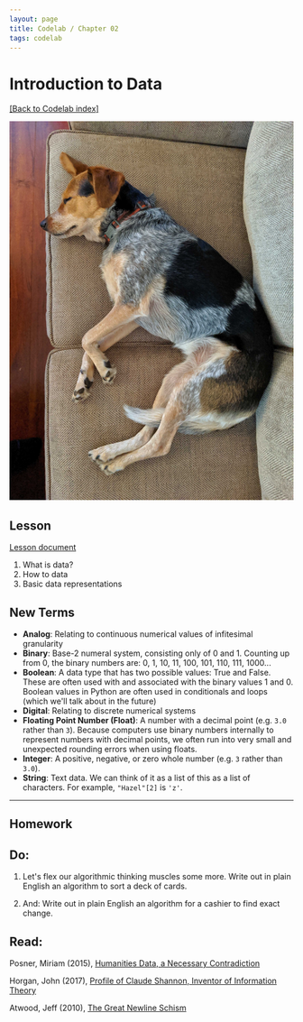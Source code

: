 ```yaml
---
layout: page
title: Codelab / Chapter 02
tags: codelab
---
```

# Introduction to Data

[[Back to Codelab index]](../)

![Hazel!](assets/sleeping_hazel.jpeg)

## Lesson
[Lesson document](lesson/)
1. What is data?
2. How to data
3. Basic data representations

## New Terms
* **Analog**: Relating to continuous numerical values of infitesimal granularity
* **Binary**: Base-2 numeral system, consisting only of 0 and 1. Counting up from 0, the binary numbers are: 0, 1, 10, 11, 100, 101, 110, 111, 1000...
* **Boolean**: A data type that has two possible values: True and False. These are often used with and associated with the binary values 1 and 0. Boolean values in Python are often used in conditionals and loops (which we'll talk about in the future)
* **Digital**: Relating to discrete numerical systems
* **Floating Point Number (Float)**: A number with a decimal point (e.g. `3.0` rather than `3`). Because computers use binary numbers internally to represent numbers with decimal points, we often run into very small and unexpected rounding errors when using floats.
* **Integer**: A positive, negative, or zero whole number (e.g. `3` rather than `3.0`).
* **String**: Text data. We can think of it as a list of this as a list of characters. For example, `"Hazel"[2]` is `'z'`.

---
## Homework

## Do:

1. Let's flex our algorithmic thinking muscles some more. Write out in plain English an algorithm to sort a deck of cards.

2. And: Write out in plain English an algorithm for a cashier to find exact change.


## Read:
Posner, Miriam (2015),  [Humanities Data, a Necessary Contradiction ](http://miriamposner.com/blog/humanities-data-a-necessary-contradiction/)

Horgan, John (2017), [Profile of Claude Shannon, Inventor of Information Theory](https://blogs.scientificamerican.com/cross-check/profile-of-claude-shannon-inventor-of-information-theory/)

Atwood, Jeff (2010), [The Great Newline Schism](https://blog.codinghorror.com/the-great-newline-schism/)
